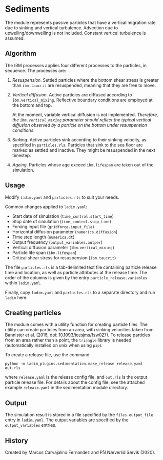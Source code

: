 # Sediments

The module represents passive particles that have a vertical migration rate due
to sinking and vertical turbulence. Advection due to upwelling/downwelling is
not included. Constant vertical turbulence is assumed.


## Algorithm

The IBM processes applies four different processes to the particles, in
sequence. The processes are:

1.  *Resuspension*. Settled particles where the bottom shear stress is greater
    than `ibm.taucrit` are resuspended, meaning that they are free to move.

2.  *Vertical diffusion*. Active particles are diffused according to
    `ibm.vertical_mixing`. Reflective boundary conditions are employed at the
    bottom and top.
    
    At the moment, variable vertical diffusion is not implemented.
    *Therefore, the `ibm.vertical_mixing` parameter should reflect the
    typical vertical diffusion observed by a particle on the bottom under
    resuspension conditions.*
    
3.  *Sinking*. Active particles sink according to their sinking velocity, as
    specified in `particles.rls`. Particles that sink to the sea floor are
    marked as settled and inactive. They might be resuspended in the next
    timestep.
    
4.  *Ageing*. Particles whose age exceed `ibm.lifespan` are taken out of the
    simulation.


## Usage

Modify `ladim.yaml` and `particles.rls` to suit your needs.

Common changes applied to `ladim.yaml`:
- Start date of simulation (`time_control.start_time`)
- Stop date of simulation (`time_control.stop_time`)
- Forcing input file (`gridforce.input_file`)
- Horizontal diffusion parameter (`numerics.diffusion`)
- Time step length (`numerics.dt`)
- Output frequency (`output_variables.outper`)
- Vertical diffusion parameter (`ibm.vertical_mixing`)
- Particle life span (`ibm.lifespan`)
- Critical shear stress for resuspension (`ibm.taucrit`)

The file `particles.rls` is a tab-delimited text file containing particle
release time and location, as well as particle attributes at the release time.
The order of the columns is given by the entry `particle_release.variables`
within `ladim.yaml`.

Finally, copy `ladim.yaml` and `particles.rls` to a separate directory and
run `ladim` here.


## Creating particles

The module comes with a utility function for creating particle files.
The utility can create particles from an area, with sinking velocities taken
from Bannister et al. (2016,
[doi: 10.1093/icesjms/fsw027](http://dx.doi.org/10.1093/icesjms/fsw027)). To
release particles from an area rather than a point, the `triangle` library is
needed (automatically installed on unix when using `pip`).

To create a release file, use the command

`python -m ladim_plugins.sedimentation.make_release release.yaml out.rls`

where `release.yaml` is the release config file, and `out.rls` is the output
particle release file. For details about the config file, see the attached
example `release.yaml` in the sedimentation module directory.


## Output

The simulation result is stored in a file specified by the `files.output_file`
entry in `ladim.yaml`. The output variables are specified by the
`output_variables` entries. 


## History

Created by Marcos Carvajalino Fernandez and Pål Næverlid Sævik (2020).
